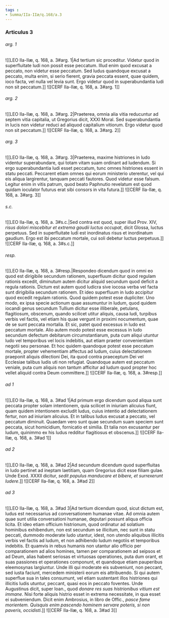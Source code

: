 ```yaml
---
tags : 
- Summa/IIa-IIæ/q.168/a.3
---
```


### Articulus 3

###### arg. 1
![[LEO IIa-IIæ, q. 168, a. 3#arg. 1|Ad tertium sic proceditur. Videtur quod in superfluitate ludi non possit esse peccatum. Illud enim quod excusat a peccato, non videtur esse peccatum. Sed ludus quandoque excusat a peccato, multa enim, si serio fierent, gravia peccata essent, quae quidem, ioco facta, vel nulla vel levia sunt. Ergo videtur quod in superabundantia ludi non sit peccatum.]]
![[CERF IIa-IIæ, q. 168, a. 3#arg. 1]]

###### arg. 2
![[LEO IIa-IIæ, q. 168, a. 3#arg. 2|Praeterea, omnia alia vitia reducuntur ad septem vitia capitalia, ut Gregorius dicit, XXXI Moral. Sed superabundantia in lucis non videtur reduci ad aliquod capitalium vitiorum. Ergo videtur quod non sit peccatum.]]
![[CERF IIa-IIæ, q. 168, a. 3#arg. 2]]

###### arg. 3
![[LEO IIa-IIæ, q. 168, a. 3#arg. 3|Praeterea, maxime histriones in ludo videntur superabundare, qui totam vitam suam ordinant ad ludendum. Si ergo superabundantia ludi esset peccatum, tunc omnes histriones essent in statu peccati. Peccarent etiam omnes qui eorum ministerio uterentur, vel qui eis aliqua largirentur, tanquam peccati fautores. Quod videtur esse falsum. Legitur enim in vitis patrum, quod beato Paphnutio revelatum est quod quidam ioculator futurus erat sibi consors in vita futura.]]
![[CERF IIa-IIæ, q. 168, a. 3#arg. 3]]

###### s.c.
![[LEO IIa-IIæ, q. 168, a. 3#s.c.|Sed contra est quod, super illud Prov. XIV, *risus dolori miscebitur et extrema gaudii luctus occupat*, dicit Glossa, luctus perpetuus. Sed in superfluitate ludi est inordinatus risus et inordinatum gaudium. Ergo est ibi peccatum mortale, cui soli debetur luctus perpetuus.]]
![[CERF IIa-IIæ, q. 168, a. 3#s.c.]]

###### resp.
![[LEO IIa-IIæ, q. 168, a. 3#resp.|Respondeo dicendum quod in omni eo quod est dirigibile secundum rationem, superfluum dicitur quod regulam rationis excedit, diminutum autem dicitur aliquid secundum quod deficit a regula rationis. Dictum est autem quod ludicra sive iocosa verba vel facta sunt dirigibilia secundum rationem. Et ideo superfluum in ludo accipitur quod excedit regulam rationis. Quod quidem potest esse dupliciter. Uno modo, ex ipsa specie actionum quae assumuntur in ludum, quod quidem iocandi genus secundum Tullium dicitur esse illiberale, petulans, flagitiosum, obscenum, quando scilicet utitur aliquis, causa ludi, turpibus verbis vel factis, vel etiam his quae vergunt in proximi nocumentum, quae de se sunt peccata mortalia. Et sic, patet quod excessus in ludo est peccatum mortale. Alio autem modo potest esse excessus in ludo secundum defectum debitarum circumstantiarum, puta cum aliqui utuntur ludo vel temporibus vel locis indebitis, aut etiam praeter convenientiam negotii seu personae. Et hoc quidem quandoque potest esse peccatum mortale, propter vehementiam affectus ad ludum, cuius delectationem praeponit aliquis dilectioni Dei, ita quod contra praeceptum Dei vel Ecclesiae talibus ludis uti non refugiat. Quandoque autem est peccatum veniale, puta cum aliquis non tantum afficitur ad ludum quod propter hoc vellet aliquid contra Deum committere.]]
![[CERF IIa-IIæ, q. 168, a. 3#resp.]]

###### ad 1
![[LEO IIa-IIæ, q. 168, a. 3#ad 1|Ad primum ergo dicendum quod aliqua sunt peccata propter solam intentionem, quia scilicet in iniuriam alicuius fiunt, quam quidem intentionem excludit ludus, cuius intentio ad delectationem fertur, non ad iniuriam alicuius. Et in talibus ludus excusat a peccato, vel peccatum diminuit. Quaedam vero sunt quae secundum suam speciem sunt peccata, sicut homicidium, fornicatio et similia. Et talia non excusantur per ludum, quinimmo ex his ludus redditur flagitiosus et obscenus.]]
![[CERF IIa-IIæ, q. 168, a. 3#ad 1]]

###### ad 2
![[LEO IIa-IIæ, q. 168, a. 3#ad 2|Ad secundum dicendum quod superfluitas in ludo pertinet ad ineptam laetitiam, quam Gregorius dicit esse filiam gulae. Unde Exod. XXXII dicitur, *sedit populus manducare et bibere, et surrexerunt ludere*.]]
![[CERF IIa-IIæ, q. 168, a. 3#ad 2]]

###### ad 3
![[LEO IIa-IIæ, q. 168, a. 3#ad 3|Ad tertium dicendum quod, sicut dictum est, ludus est necessarius ad conversationem humanae vitae. Ad omnia autem quae sunt utilia conversationi humanae, deputari possunt aliqua officia licita. Et ideo etiam officium histrionum, quod ordinatur ad solatium hominibus exhibendum, non est secundum se illicitum, nec sunt in statu peccati, dummodo moderate ludo utantur, idest, non utendo aliquibus illicitis verbis vel factis ad ludum, et non adhibendo ludum negotiis et temporibus indebitis. Et quamvis in rebus humanis non utantur alio officio per comparationem ad alios homines, tamen per comparationem ad seipsos et ad Deum, alias habent seriosas et virtuosas operationes, puta dum orant, et suas passiones et operationes componunt, et quandoque etiam pauperibus eleemosynas largiuntur. Unde illi qui moderate eis subveniunt, non peccant, sed iusta faciunt, mercedem ministerii eorum eis attribuendo. Si qui autem superflue sua in tales consumunt, vel etiam sustentant illos histriones qui illicitis ludis utuntur, peccant, quasi eos in peccato foventes. Unde Augustinus dicit, super Ioan., quod *donare res suas histrionibus vitium est immane*. Nisi forte aliquis histrio esset in extrema necessitate, in qua esset ei subveniendum. Dicit enim Ambrosius, in libro de Offic., *pasce fame morientem. Quisquis enim pascendo hominem servare poteris, si non paveris, occidisti*.]]
![[CERF IIa-IIæ, q. 168, a. 3#ad 3]]

